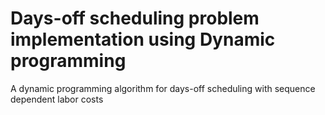 # Days-off scheduling problem implementation using Dynamic programming
A dynamic programming algorithm for days-off scheduling with sequence dependent labor costs
